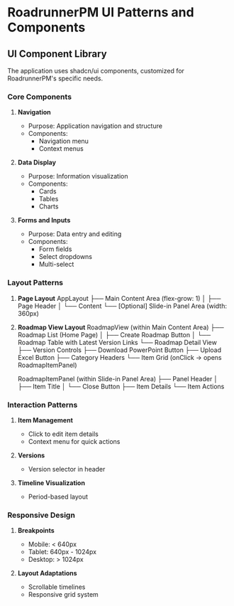 # RoadrunnerPM UI Patterns and Components

## UI Component Library
The application uses shadcn/ui components, customized for RoadrunnerPM's specific needs.

### Core Components

1. **Navigation**
   - Purpose: Application navigation and structure
   - Components:
     - Navigation menu
     - Context menus

2. **Data Display**
   - Purpose: Information visualization
   - Components:
     - Cards
     - Tables
     - Charts

3. **Forms and Inputs**
   - Purpose: Data entry and editing
   - Components:
     - Form fields
     - Select dropdowns
     - Multi-select

### Layout Patterns

1. **Page Layout**
   AppLayout
   ├── Main Content Area (flex-grow: 1)
   │   ├── Page Header
   │   └── Content
   └── [Optional] Slide-in Panel Area (width: 360px)

2. **Roadmap View Layout**
   RoadmapView (within Main Content Area)
   ├── Roadmap List (Home Page)
   │   ├── Create Roadmap Button
   │   └── Roadmap Table with Latest Version Links
   └── Roadmap Detail View
       ├── Version Controls
       ├── Download PowerPoint Button
       ├── Upload Excel Button
       ├── Category Headers
       └── Item Grid (onClick → opens RoadmapItemPanel)

   RoadmapItemPanel (within Slide-in Panel Area)
   ├── Panel Header
   │   ├── Item Title
   │   └── Close Button
   ├── Item Details
   └── Item Actions

### Interaction Patterns

1. **Item Management**
   - Click to edit item details
   - Context menu for quick actions

2. **Versions**
   - Version selector in header

3. **Timeline Visualization**
   - Period-based layout

### Responsive Design

1. **Breakpoints**
   - Mobile: < 640px
   - Tablet: 640px - 1024px
   - Desktop: > 1024px

2. **Layout Adaptations**
   - Scrollable timelines
   - Responsive grid system